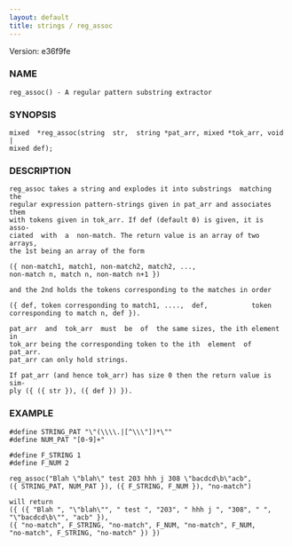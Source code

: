 ```yaml
---
layout: default
title: strings / reg_assoc
---
```


Version: e36f9fe




### NAME
    reg_assoc() - A regular pattern substring extractor


### SYNOPSIS
    mixed  *reg_assoc(string  str,  string *pat_arr, mixed *tok_arr, void |
    mixed def);


### DESCRIPTION
    reg_assoc takes a string and explodes it into substrings  matching  the
    regular expression pattern-strings given in pat_arr and associates them
    with tokens given in tok_arr. If def (default 0) is given, it is  asso‐
    ciated  with  a  non-match. The return value is an array of two arrays,
    the 1st being an array of the form

    ({ non-match1, match1, non-match2, match2, ...,
    non-match n, match n, non-match n+1 })

    and the 2nd holds the tokens corresponding to the matches in order

    ({ def, token corresponding to match1, ....,  def,           token
    corresponding to match n, def }).

    pat_arr  and  tok_arr  must  be  of  the same sizes, the ith element in
    tok_arr being the corresponding token to the ith  element  of  pat_arr.
    pat_arr can only hold strings.

    If pat_arr (and hence tok_arr) has size 0 then the return value is sim‐
    ply ({ ({ str }), ({ def }) }).


### EXAMPLE
    #define STRING_PAT "\"(\\\\.|[^\\\"])*\""
    #define NUM_PAT "[0-9]+"

    #define F_STRING 1
    #define F_NUM 2

    reg_assoc("Blah \"blah\" test 203 hhh j 308 \"bacdcd\b\"acb",
    ({ STRING_PAT, NUM_PAT }), ({ F_STRING, F_NUM }), "no-match")

    will return
    ({ ({ "Blah ", "\"blah\"", " test ", "203", " hhh j ", "308", " ",
    "\"bacdcd\b\"", "acb" }),
    ({ "no-match", F_STRING, "no-match", F_NUM, "no-match", F_NUM,
    "no-match", F_STRING, "no-match" }) })




